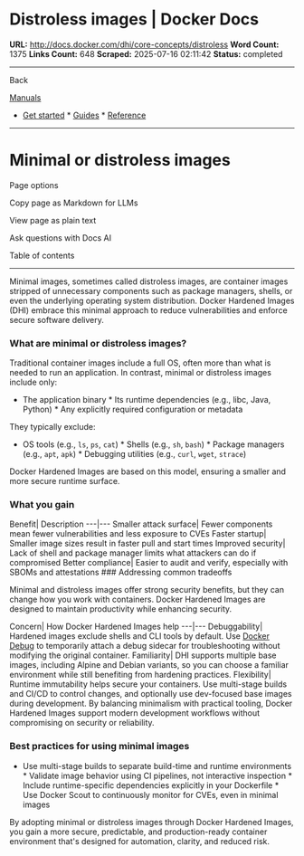 # Distroless images | Docker Docs

**URL:** http://docs.docker.com/dhi/core-concepts/distroless
**Word Count:** 1375
**Links Count:** 648
**Scraped:** 2025-07-16 02:11:42
**Status:** completed

---

Back

[Manuals](https://docs.docker.com/manuals/)

  * [Get started](http://docs.docker.com/get-started/)   * [Guides](http://docs.docker.com/guides/)   * [Reference](http://docs.docker.com/reference/)

* * *

# Minimal or distroless images

Page options

Copy page as Markdown for LLMs

View page as plain text

Ask questions with Docs AI

Table of contents

* * *

Minimal images, sometimes called distroless images, are container images stripped of unnecessary components such as package managers, shells, or even the underlying operating system distribution. Docker Hardened Images \(DHI\) embrace this minimal approach to reduce vulnerabilities and enforce secure software delivery.

### What are minimal or distroless images?

Traditional container images include a full OS, often more than what is needed to run an application. In contrast, minimal or distroless images include only:

  * The application binary   * Its runtime dependencies \(e.g., libc, Java, Python\)   * Any explicitly required configuration or metadata

They typically exclude:

  * OS tools \(e.g., `ls`, `ps`, `cat`\)   * Shells \(e.g., `sh`, `bash`\)   * Package managers \(e.g., `apt`, `apk`\)   * Debugging utilities \(e.g., `curl`, `wget`, `strace`\)

Docker Hardened Images are based on this model, ensuring a smaller and more secure runtime surface.

### What you gain

Benefit| Description   ---|---   Smaller attack surface| Fewer components mean fewer vulnerabilities and less exposure to CVEs   Faster startup| Smaller image sizes result in faster pull and start times   Improved security| Lack of shell and package manager limits what attackers can do if compromised   Better compliance| Easier to audit and verify, especially with SBOMs and attestations      ### Addressing common tradeoffs

Minimal and distroless images offer strong security benefits, but they can change how you work with containers. Docker Hardened Images are designed to maintain productivity while enhancing security.

Concern| How Docker Hardened Images help   ---|---   Debuggability| Hardened images exclude shells and CLI tools by default. Use [Docker Debug](https://docs.docker.com/reference/cli/docker/debug/) to temporarily attach a debug sidecar for troubleshooting without modifying the original container.   Familiarity| DHI supports multiple base images, including Alpine and Debian variants, so you can choose a familiar environment while still benefiting from hardening practices.   Flexibility| Runtime immutability helps secure your containers. Use multi-stage builds and CI/CD to control changes, and optionally use dev-focused base images during development.      By balancing minimalism with practical tooling, Docker Hardened Images support modern development workflows without compromising on security or reliability.

### Best practices for using minimal images

  * Use multi-stage builds to separate build-time and runtime environments   * Validate image behavior using CI pipelines, not interactive inspection   * Include runtime-specific dependencies explicitly in your Dockerfile   * Use Docker Scout to continuously monitor for CVEs, even in minimal images

By adopting minimal or distroless images through Docker Hardened Images, you gain a more secure, predictable, and production-ready container environment that's designed for automation, clarity, and reduced risk.